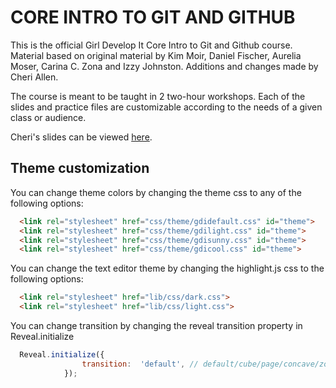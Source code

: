 # CORE INTRO TO GIT AND GITHUB
This is the official Girl Develop It Core Intro to Git and Github course. Material based on original material by Kim Moir, Daniel Fischer, Aurelia Moser, Carina C. Zona and Izzy Johnston. Additions and changes made by Cheri Allen.

The course is meant to be taught in 2 two-hour workshops. Each of the slides and practice files are customizable according to the needs of a given class or audience.

Cheri's slides can be viewed [here](http://cherimarie.github.io/gdi-2day-core-git-github/#/).

## Theme customization

You can change theme colors by changing the theme css to any of the following options:
```html
  <link rel="stylesheet" href="css/theme/gdidefault.css" id="theme">
  <link rel="stylesheet" href="css/theme/gdilight.css" id="theme">
  <link rel="stylesheet" href="css/theme/gdisunny.css" id="theme">
  <link rel="stylesheet" href="css/theme/gdicool.css" id="theme">
```
You can change the text editor theme by changing the highlight.js css to the following options:
```html
  <link rel="stylesheet" href="lib/css/dark.css">
  <link rel="stylesheet" href="lib/css/light.css">
```
You can change transition by changing the reveal transition property in Reveal.initialize
```javascript
  Reveal.initialize({
  				transition:  'default', // default/cube/page/concave/zoom/linear/none
  			});
```
